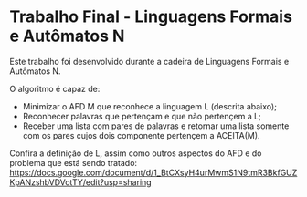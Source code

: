 # Trabalho Final - Linguagens Formais e Autômatos N
Este trabalho foi desenvolvido durante a cadeira de Linguagens Formais e Autômatos N.

O algoritmo é capaz de:
* Minimizar o AFD M que reconhece a linguagem L (descrita abaixo);
* Reconhecer palavras que pertençam e que não pertençem a L;
* Receber uma lista com pares de palavras e retornar uma lista somente com os pares cujos dois componente pertençem a ACEITA(M).

Confira a definição de L, assim como outros aspectos do AFD e do problema que está sendo tratado:
https://docs.google.com/document/d/1_BtCXsyH4urMwmS1N9tmR3BkfGUZKpANzshbVDVotTY/edit?usp=sharing
